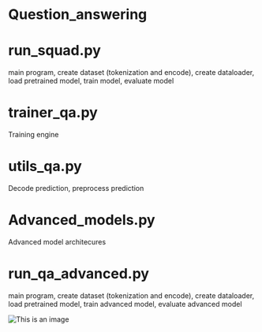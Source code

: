 # Question_answering

# run_squad.py	
main program, create dataset (tokenization and encode), create dataloader, load pretrained model, train model, evaluate model		

# trainer_qa.py	
Training engine		

# utils_qa.py	
Decode prediction, preprocess prediction		

# Advanced_models.py	
Advanced model architecures		

# run_qa_advanced.py	
main program, create dataset (tokenization and encode), create dataloader, load pretrained model, train advanced model, evaluate advanced model		

![This is an image](https://myoctocat.com/assets/images/base-octocat.svg)
